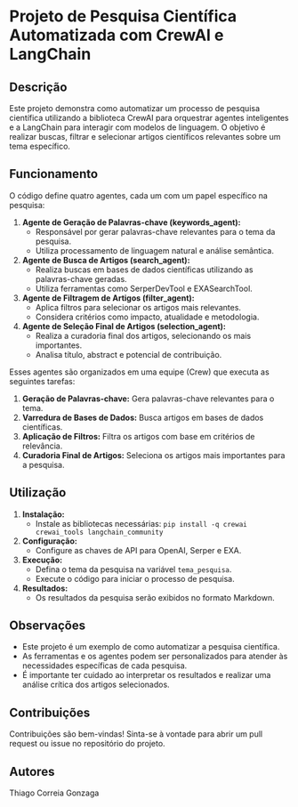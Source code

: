 # Projeto de Pesquisa Científica Automatizada com CrewAI e LangChain

## Descrição

Este projeto demonstra como automatizar um processo de pesquisa científica utilizando a biblioteca CrewAI para orquestrar agentes inteligentes e a LangChain para interagir com modelos de linguagem. O objetivo é realizar buscas, filtrar e selecionar artigos científicos relevantes sobre um tema específico.

## Funcionamento

O código define quatro agentes, cada um com um papel específico na pesquisa:

1. **Agente de Geração de Palavras-chave (keywords_agent):**
    - Responsável por gerar palavras-chave relevantes para o tema da pesquisa.
    - Utiliza processamento de linguagem natural e análise semântica.
2. **Agente de Busca de Artigos (search_agent):**
    - Realiza buscas em bases de dados científicas utilizando as palavras-chave geradas.
    - Utiliza ferramentas como SerperDevTool e EXASearchTool.
3. **Agente de Filtragem de Artigos (filter_agent):**
    - Aplica filtros para selecionar os artigos mais relevantes.
    - Considera critérios como impacto, atualidade e metodologia.
4. **Agente de Seleção Final de Artigos (selection_agent):**
    - Realiza a curadoria final dos artigos, selecionando os mais importantes.
    - Analisa título, abstract e potencial de contribuição.

Esses agentes são organizados em uma equipe (Crew) que executa as seguintes tarefas:

1. **Geração de Palavras-chave:** Gera palavras-chave relevantes para o tema.
2. **Varredura de Bases de Dados:** Busca artigos em bases de dados científicas.
3. **Aplicação de Filtros:** Filtra os artigos com base em critérios de relevância.
4. **Curadoria Final de Artigos:** Seleciona os artigos mais importantes para a pesquisa.

## Utilização

1. **Instalação:**
    - Instale as bibliotecas necessárias: `pip install -q crewai crewai_tools langchain_community`
2. **Configuração:**
    - Configure as chaves de API para OpenAI, Serper e EXA.
3. **Execução:**
    - Defina o tema da pesquisa na variável `tema_pesquisa`.
    - Execute o código para iniciar o processo de pesquisa.
4. **Resultados:**
    - Os resultados da pesquisa serão exibidos no formato Markdown.

## Observações

- Este projeto é um exemplo de como automatizar a pesquisa científica.
- As ferramentas e os agentes podem ser personalizados para atender às necessidades específicas de cada pesquisa.
- É importante ter cuidado ao interpretar os resultados e realizar uma análise crítica dos artigos selecionados.

## Contribuições

Contribuições são bem-vindas! Sinta-se à vontade para abrir um pull request ou issue no repositório do projeto.

## Autores

Thiago Correia Gonzaga
